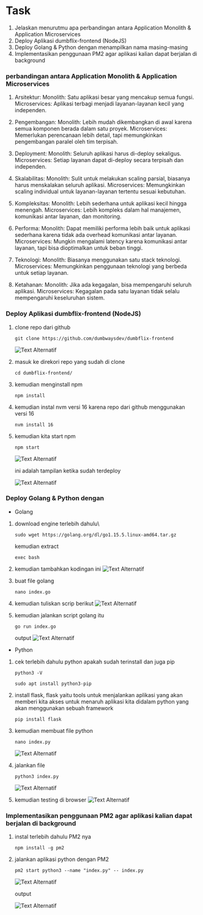 # Task
1. Jelaskan menurutmu apa perbandingan antara Application Monolith & Application Microservices
2. Deploy Aplikasi dumbflix-frontend (NodeJS)
3. Deploy Golang & Python dengan menampilkan nama masing-masing
4. Implementasikan penggunaan PM2 agar aplikasi kalian dapat berjalan di background

### perbandingan antara Application Monolith & Application Microservices
1. Arsitektur:
   Monolith: Satu aplikasi besar yang mencakup semua fungsi.
   Microservices: Aplikasi terbagi menjadi layanan-layanan kecil yang independen.

2. Pengembangan:
   Monolith: Lebih mudah dikembangkan di awal karena semua komponen berada dalam satu proyek.
   Microservices: Memerlukan perencanaan lebih detail, tapi memungkinkan pengembangan paralel oleh tim terpisah.

3. Deployment:
   Monolith: Seluruh aplikasi harus di-deploy sekaligus.
   Microservices: Setiap layanan dapat di-deploy secara terpisah dan independen.

4. Skalabilitas:
   Monolith: Sulit untuk melakukan scaling parsial, biasanya harus menskalakan seluruh aplikasi.
   Microservices: Memungkinkan scaling individual untuk layanan-layanan tertentu sesuai kebutuhan.

5. Kompleksitas:
   Monolith: Lebih sederhana untuk aplikasi kecil hingga menengah.
   Microservices: Lebih kompleks dalam hal manajemen, komunikasi antar layanan, dan monitoring.

6. Performa:
   Monolith: Dapat memiliki performa lebih baik untuk aplikasi sederhana karena tidak ada overhead komunikasi antar layanan.
   Microservices: Mungkin mengalami latency karena komunikasi antar layanan, tapi bisa dioptimalkan untuk beban tinggi.

7. Teknologi:
   Monolith: Biasanya menggunakan satu stack teknologi.
   Microservices: Memungkinkan penggunaan teknologi yang berbeda untuk setiap layanan.

8. Ketahanan:
   Monolith: Jika ada kegagalan, bisa mempengaruhi seluruh aplikasi.
   Microservices: Kegagalan pada satu layanan tidak selalu mempengaruhi keseluruhan sistem.


### Deploy Aplikasi dumbflix-frontend (NodeJS)
1. clone repo dari github
   ```
   git clone https://github.com/dumbwaysdev/dumbflix-frontend
   ```
   ![Text Alternatif](foto/1.png)

2. masuk ke direkori repo yang sudah di clone
   ```
   cd dumbflix-frontend/
   ```
3. kemudian menginstall npm
   ```
   npm install
   ```
4. kemudian instal nvm versi 16 karena repo dari github menggunakan versi 16
   ```
   nvm install 16
   ```
5. kemudian kita start npm
   ```
   npm start
   ```
   ![Text Alternatif](foto/2.png)


   ini adalah tampilan ketika sudah terdeploy
   
   ![Text Alternatif](foto/3.png)


###  Deploy Golang & Python dengan
- Golang
 1. download engine terlebih dahulu\
    ```
    sudo wget https://golang.org/dl/go1.15.5.linux-amd64.tar.gz
    ```
    kemudian extract
    ```
    exec bash
    ```
2. kemudian tambahkan kodingan ini
   ![Text Alternatif](foto/go2.png)

3. buat file golang
   ```
   nano index.go
   ```

4. kemudian tuliskan scrip berikut
   ![Text Alternatif](foto/go3.png)

5. kemudian jalankan script golang itu
   ```
   go run index.go
   ```
   output
   ![Text Alternatif](foto/go4.png)



- Python
 1. cek terlebih dahulu python apakah sudah terinstall dan juga pip
     ```
     python3 -V
     ```
     ```
     sudo apt install python3-pip
     ```
  2. install flask, flask yaitu tools untuk menjalankan aplikasi yang akan memberi kita akses untuk menaruh aplikasi kita didalam python yang akan menggunakan sebuah framework
     ```
     pip install flask
     ```
  3. kemudian membuat file python
     ```
     nano index.py
     ```
     ![Text Alternatif](foto/py1.png)
 
  4. jalankan file
     ```
     python3 index.py
     ```
     ![Text Alternatif](foto/py2.png)
  
  5. kemudian testing di browser
     ![Text Alternatif](foto/py3.png)


### Implementasikan penggunaan PM2 agar aplikasi kalian dapat berjalan di background
1. instal terlebih dahulu PM2 nya
   ```
   npm install -g pm2
   ```
2. jalankan aplikasi python dengan PM2
   ```
   pm2 start python3 --name "index.py" -- index.py
   ```
   ![Text Alternatif](foto/PM1.png)

   output
   
   ![Text Alternatif](foto/PM2.png)
